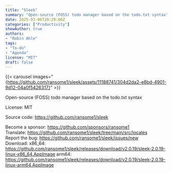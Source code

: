 ```yaml
---
title: "Sleek"
summary: "Open-source (FOSS) todo manager based on the todo.txt syntax"
date: 2025-03-06T20:29:00Z
categories: ["Productivity"]
showAuthor: true
authors:
- "Robin Ahle"
tags: 
- "To-do"
- "Agenda"
license: "MIT"
draft: false
---
```


{{< carousel images="{https://github.com/ransome1/sleek/assets/11188741/304d2da2-e8bd-4901-9d12-04a0f5426317}" >}}

Open-source (FOSS) todo manager based on the todo.txt syntax

License: MIT

Source code: <https://github.com/ransome1/sleek>

Become a sponsor: <https://github.com/sponsors/ransome1>  
Translate: <https://github.com/ransome1/sleek/tree/main/src/locales>  
Report the bug: <https://github.com/ransome1/sleek/issues/new>  
Download:   x86_64: <https://github.com/ransome1/sleek/releases/download/v2.0.19/sleek-2.0.19-linux-x86_64.AppImage>
            arm64: <https://github.com/ransome1/sleek/releases/download/v2.0.19/sleek-2.0.19-linux-arm64.AppImage>
